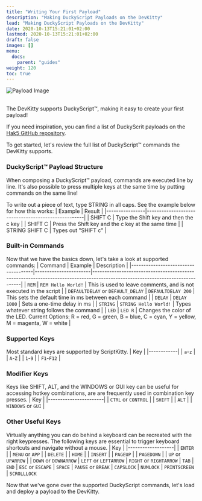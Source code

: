 ```yaml
---
title: "Writing Your First Payload"
description: "Making DuckyScript Payloads on the DevKitty"
lead: "Making DuckyScript Payloads on the DevKitty"
date: 2020-10-13T15:21:01+02:00
lastmod: 2020-10-13T15:21:01+02:00
draft: false
images: []
menu:
  docs:
    parent: "guides"
weight: 120
toc: true
---
```

<img src="/images/payload.gif" title="Payload Image"/>
<br /><br />

The DevKitty supports DuckyScript™, making it easy to create your first payload!

If you need inspiration, you can find a list of DuckyScrit payloads on the [Hak5 GitHub repository](https://github.com/hak5/usbrubberducky-payloads). 

To get started, let's review the full list of DuckyScript™ commands the DevKitty supports.

### DuckyScript™ Payload Structure

When composing a DuckyScript™ payload, commands are executed line by line. It's also possible to press multiple keys at the same time by putting commands on the same line!

To write out a piece of text, type STRING in all caps.  See the example below for how this works:
| Example        | Result                                             |
|----------------|----------------------------------------------------|
| SHIFT C        | Type the Shift key and then the c key              |
| SHIFT C        | Press the Shift key and the c key at the same time |
| STRING SHIFT C | Types out "SHIFT c"                                |

### Built-in Commands
Now that we have the basics down, let's take a look at supported commands:
| Command                             | Example               | Description                                                                                                                  |
|-------------------------------------|-----------------------|------------------------------------------------------------------------------------------------------------------------------|
| `REM`                               | `REM Hello World!`    | This is used to leave comments, and is not executed in the script                                                            |
| `DEFAULTDELAY`  or  `DEFAULT_DELAY` | `DEFAULTDELAY 200`    | This sets the default time in ms between each command                                                                        |
| `DELAY`                             | `DELAY 1000`          | Sets a one-time delay in ms                                                                                                  |
| `STRING`                            | `STRING Hello World!` | Types whatever string follows the command                                                                                    |
| `LED`                               | `LED R`               | Changes the color of the LED.  Current Options:  R = red, G = green, B = blue, C = cyan, Y = yellow, M = magenta,  W = white |

### Supported Keys
Most standard keys are supported by ScriptKitty.
| Key        |
|------------|
| `a`-`z`    |
| `A`-`Z`    |
| `1`-`9`    |
| `F1`-`F12` |

### Modifier Keys
Keys like SHIFT, ALT, and the WINDOWS or GUI key can be useful for accessing hotkey combinations, are are frequently used in combination key presses.
| Key                   |
|-----------------------|
| `CTRL`  or  `CONTROL` |
| `SHIFT`               |
| `ALT`                 |
| `WINDOWS`  or  `GUI`  |

### Other Useful Keys
Virtually anything you can do behind a keyboard can be recreated with the right keypresses. 
The following keys are essential to trigger keyboard shortcuts and navigate without a mouse.
| Key               |
|-------------------|
| `ENTER`           |
| `MENU`  or  `APP` |
| `DELETE`          |
| `HOME`            |
| `INSERT`          |
| `PAGEUP`          |
| `PAGEDOWN`        |
| `UP` or `UPARROW` |
| `DOWN` or `DOWNARROW`
| `LEFT` or `LEFTARROW`
| `RIGHT` or `RIGHTARROW`
| `TAB`
| `END`
| `ESC` or `ESCAPE`
| `SPACE`
| `PAUSE` or `BREAK`
| `CAPSLOCK`
| `NUMLOCK`
| `PRINTSCREEN`
| `SCROLLLOCK`

Now that we've gone over the supported DuckyScript commands, let's load and deploy a payload to the DevKitty.